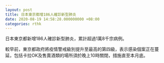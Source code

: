 ```yaml
---
layout: post
title: 日本東京都增186人確診新型肺炎
date: 2020-08-19 14:58:28.000000000 +08:00
categories: rthk
---
```


日本東京都新增186人確診新型肺炎，累計超過1萬8千宗病例。

較早前，東京都政府將疫情警戒級別提升至最高的第四級，表示感染個案正在蔓延，包括卡拉OK及售賣酒類的場所須於晚上10時關閉，措施直至本月底。
